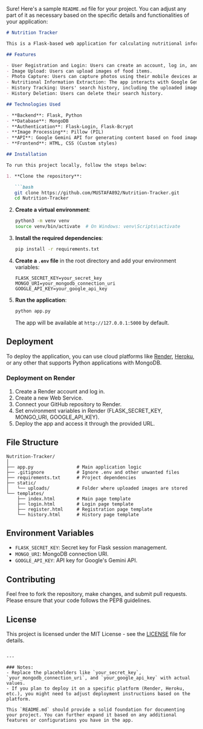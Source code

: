 Sure! Here's a sample `README.md` file for your project. You can adjust any part of it as necessary based on the specific details and functionalities of your application:

```markdown
# Nutrition Tracker

This is a Flask-based web application for calculating nutritional information from images of food items. Users can upload food images or capture photos using their mobile devices. The app uses Google's Gemini API for extracting nutritional details from food images.

## Features

- User Registration and Login: Users can create an account, log in, and manage their sessions.
- Image Upload: Users can upload images of food items.
- Photo Capture: Users can capture photos using their mobile devices and submit them for analysis.
- Nutritional Information Extraction: The app interacts with Google Gemini API to extract detailed nutritional information (calories, protein, carbohydrates, fats, fiber, etc.) from the food items in the images.
- History Tracking: Users' search history, including the uploaded images and the API responses, is saved and can be viewed.
- History Deletion: Users can delete their search history.

## Technologies Used

- **Backend**: Flask, Python
- **Database**: MongoDB
- **Authentication**: Flask-Login, Flask-Bcrypt
- **Image Processing**: Pillow (PIL)
- **API**: Google Gemini API for generating content based on food images
- **Frontend**: HTML, CSS (Custom styles)

## Installation

To run this project locally, follow the steps below:

1. **Clone the repository**:

   ```bash
   git clone https://github.com/MUSTAFA892/Nutrition-Tracker.git
   cd Nutrition-Tracker
   ```

2. **Create a virtual environment**:

   ```bash
   python3 -m venv venv
   source venv/bin/activate  # On Windows: venv\Scripts\activate
   ```

3. **Install the required dependencies**:

   ```bash
   pip install -r requirements.txt
   ```

4. **Create a `.env` file** in the root directory and add your environment variables:

   ```plaintext
   FLASK_SECRET_KEY=your_secret_key
   MONGO_URI=your_mongodb_connection_uri
   GOOGLE_API_KEY=your_google_api_key
   ```

5. **Run the application**:

   ```bash
   python app.py
   ```

   The app will be available at `http://127.0.0.1:5000` by default.

## Deployment

To deploy the application, you can use cloud platforms like [Render](https://render.com/), [Heroku](https://heroku.com/), or any other that supports Python applications with MongoDB.

### Deployment on Render

1. Create a Render account and log in.
2. Create a new Web Service.
3. Connect your GitHub repository to Render.
4. Set environment variables in Render (FLASK_SECRET_KEY, MONGO_URI, GOOGLE_API_KEY).
5. Deploy the app and access it through the provided URL.

## File Structure

```plaintext
Nutrition-Tracker/
│
├── app.py                # Main application logic
├── .gitignore            # Ignore .env and other unwanted files
├── requirements.txt      # Project dependencies
├── static/
│   └── uploads/          # Folder where uploaded images are stored
└── templates/
    ├── index.html        # Main page template
    ├── login.html        # Login page template
    ├── register.html     # Registration page template
    └── history.html      # History page template
```

## Environment Variables

- `FLASK_SECRET_KEY`: Secret key for Flask session management.
- `MONGO_URI`: MongoDB connection URI.
- `GOOGLE_API_KEY`: API key for Google's Gemini API.

## Contributing

Feel free to fork the repository, make changes, and submit pull requests. Please ensure that your code follows the PEP8 guidelines.

## License

This project is licensed under the MIT License - see the [LICENSE](LICENSE) file for details.
```

---

### Notes:
- Replace the placeholders like `your_secret_key`, `your_mongodb_connection_uri`, and `your_google_api_key` with actual values.
- If you plan to deploy it on a specific platform (Render, Heroku, etc.), you might need to adjust deployment instructions based on the platform.

This `README.md` should provide a solid foundation for documenting your project. You can further expand it based on any additional features or configurations you have in the app.